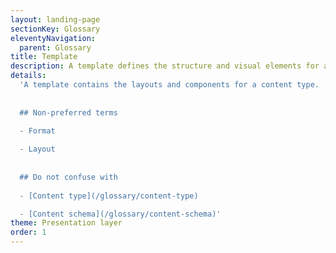 ```yaml
---
layout: landing-page
sectionKey: Glossary
eleventyNavigation:
  parent: Glossary
title: Template
description: A template defines the structure and visual elements for a specific content type.
details:
  'A template contains the layouts and components for a content type.
  
  
  ## Non-preferred terms
  
  - Format

  - Layout
  
  
  ## Do not confuse with
  
  - [Content type](/glossary/content-type)

  - [Content schema](/glossary/content-schema)'
theme: Presentation layer
order: 1
---
```

